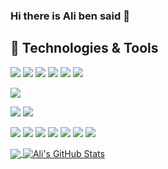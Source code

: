 ### Hi there is Ali ben said  👋


<!-- - 🔭 I’m currently working on Mobile Delivery application  -->
<!-- - 🌱 I’m currently learning FullStack Dev

- 📫 How to reach me: [LinkedIn] (https://www.linkedin.com/in/ali-ben-said-785149147/) -->


## 🔧 Technologies & Tools

![](https://img.shields.io/badge/Editor-VS_Code-informational?style=flat&logo=visual-studio-code&logoColor=white&color=007ACC)
![](https://img.shields.io/badge/Code-Python-informational?style=flat&logo=python&logoColor=white&color=3776AB)
![](https://img.shields.io/badge/Code-Django-informational?style=flat&logo=django&logoColor=white&color=092E20)
![](https://img.shields.io/badge/Code-Flask-informational?style=flat&logo=flask&logoColor=white&color=000000)
![](https://img.shields.io/badge/Code-Flutter-informational?style=flat&logo=flutter&logoColor=white&color=02569B)
![](https://img.shields.io/badge/Code-JavaScript-informational?style=flat&logo=javascript&logoColor=white&color=F7DF1E)
<!-- ![](https://img.shields.io/badge/Code-Typescript-informational?style=flat&logo=typescript&logoColor=white&color=3178C6) -->
![](https://img.shields.io/badge/Code-Gatsby-informational?style=flat&logo=gatsby&logoColor=white&color=663399)
<!-- ![](https://img.shields.io/badge/Code-Nextjs-informational?style=flat&logo=next.js&logoColor=white&color=00000) -->
![](https://img.shields.io/badge/Code-Nodejs-informational?style=flat&logo=node.js&logoColor=white&color=339933)
![](https://img.shields.io/badge/Code-React-informational?style=flat&logo=react&logoColor=white&color=61DAFB)
<!-- ![](https://img.shields.io/badge/Code-Vue-informational?style=flat&logo=vue.js&logoColor=white&color=4FC08D) -->
![](https://img.shields.io/badge/Shell-Bash-informational?style=flat&logo=gnu-bash&logoColor=white&color=4EAA25)
![](https://img.shields.io/badge/DB-PostgreSQL-informational?style=flat&logo=postgresql&logoColor=white&color=336791)
![](https://img.shields.io/badge/DB-MongoDB-informational?style=flat&logo=mongodb&logoColor=white&color=47A248)
![](https://img.shields.io/badge/DB-MySQL-informational?style=flat&logo=mysql&logoColor=white&color=4479A1)
![](https://img.shields.io/badge/Version-Git-informational?style=flat&logo=git&logoColor=white&color=F05032)
![](https://img.shields.io/badge/OS-Ubuntu-informational?style=flat&logo=ubuntu&logoColor=white&color=E95420)
![](https://img.shields.io/badge/OS-MacOS-informational?style=flat&logo=macOS&logoColor=white&color=000000)

<a href="https://github.com/ali0707/ali0707">
  <img align="center" src="https://github-readme-stats.vercel.app/api/top-langs/?username=ali0707&hide=css,html&title_color=ffffff&text_color=c9cacc&icon_color=2bbc8a&bg_color=151515" />
 
</a>
<a href="https://github.com/ali0707/ali0707">
  
  <img align="center" src="https://github-readme-stats.vercel.app/api/?username=ali0707&&show_icons=true&title_color=fffffff&&icon_color2acf&text_color=daf7dc&bg_color=151515" alt="Ali's GitHub Stats" />
</a>

